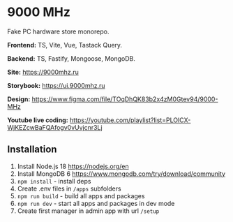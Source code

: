 # 9000 MHz

Fake PC hardware store monorepo.

**Frontend:** TS, Vite, Vue, Tastack Query.

**Backend:** TS, Fastify, Mongoose, MongoDB.

**Site:** https://9000mhz.ru

**Storybook:** https://ui.9000mhz.ru

**Design:** https://www.figma.com/file/TOqDhQK83b2x4zM0Gtev94/9000-MHz

**Youtube live coding:** https://youtube.com/playlist?list=PLOICX-WjKEZcwBaFQAfogv0vUvjcnr3Lj

## Installation

1. Install Node.js 18 https://nodejs.org/en
2. Install MongoDB 6 https://www.mongodb.com/try/download/community
3. `npm install` - install deps
4. Create .env files in `/apps` subfolders
5. `npm run build` - build all apps and packages
6. `npm run dev` - start all apps and packages in dev mode
7. Create first manager in admin app with url `/setup`
